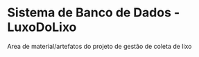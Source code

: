 # Sistema de Banco de Dados - LuxoDoLixo
Area de material/artefatos do projeto de gestão de coleta de lixo
